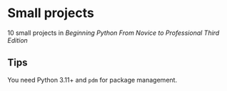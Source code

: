 # Small projects

10 small projects in *Beginning Python From Novice to Professional Third Edition*

## Tips

You need Python 3.11+ and `pdm` for package management.
